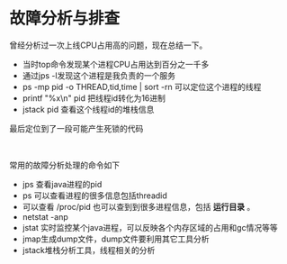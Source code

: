 # 故障分析与排查

<!-- create time: 2015-05-24 16:39:13  -->

<!-- This file is created from $MARBOO_HOME/.media/starts/default.md
本文件由 $MARBOO_HOME/.media/starts/default.md 复制而来 -->


曾经分析过一次上线CPU占用高的问题，现在总结一下。

+ 当时top命令发现某个进程CPU占用达到百分之一千多
+ 通过jps -l发现这个进程是我负责的一个服务
+ ps -mp pid -o THREAD,tid,time | sort -rn 可以定位这个进程的线程
+ printf "%x\n" pid 把线程id转化为16进制
+ jstack pid 查看这个线程id的堆栈信息

最后定位到了一段可能产生死锁的代码

<br/>


常用的故障分析处理的命令如下

+ jps 查看java进程的pid 
+ ps 可以查看进程的很多信息包括threadid
+ 可以查看 /proc/pid 也可以查到到很多进程信息，包括 **运行目录** 。
+ netstat -anp
+ jstat 实时监控某个java进程，可以反映各个内存区域的占用和gc情况等等
+ jmap生成dump文件，dump文件要利用其它工具分析
+ jstack堆栈分析工具，线程相关的分析